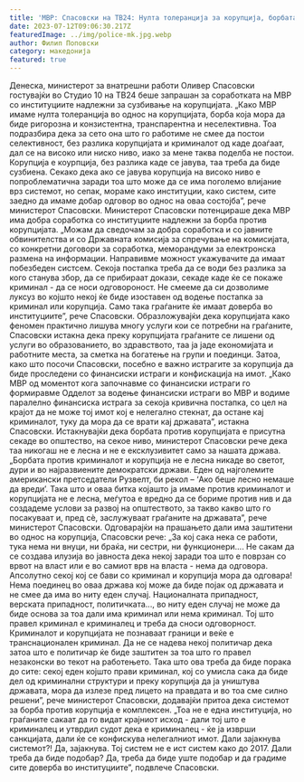 ```yaml
---
title: 'МВР: Спасовски на ТВ24: Нулта толеранција за корупција, борбата не е лесна ама вреди - 12 ЈУЛИ 2023'
date: 2023-07-12T09:06:30.217Z
featuredImage: ../img/police-mk.jpg.webp
author: Филип Поповски
category: македонија
featured: true
---
```

Денеска, министерот за внатрешни работи Оливер Спасовски гостувајќи во Студио 10 на ТВ24 беше запрашан за соработката на МВР со институциите надлежни за сузбивање на корупцијата.
„Како МВР имаме нулта толеранција во однос на корупцијата, борба која мора да биде ригорозна и конзистентна, транспарентна и неселективна. Тоа подразбира дека за сето она што го работиме не смее да постои селективност, без разлика корупцијата и криминалот од каде доаѓаат, дал се на високо или ниско ниво, иако за мене таква поделба не постои. Корупција е коурпција, без разлика каде се јавува, таа треба да биде сузбиена. Секако дека ако се јавува корупција на високо ниво е попроблематична заради тоа што може да се има поголемо влијание врз системот, но сепак, мораме како институции, како систем, сите заедно да имаме добар одговор во однос на оваа состојба”, рече министерот Спасовски.
Министерот Спасовски потенцираше дека МВР има добра соработка со институциите надлежни за борба против корупцијата.
„Можам да сведочам за добра соработка и со јавните обвинителства и со Државната комисија за спречување на комисијата, со конкретни договори за соработка, меморандуми за електронска размена на информации. Направивме можност укажувачите да имаат побезбеден систсем. Секоја постапка треба да се води без разлика за кого станува збор, да се прибираат докази, секаде каде ќе се покаже криминал - да се носи одговороност. Не смееме да си дозволиме луксуз во којшто некој ќе биде изоставен од водење постапка за криминал или корупција. Само така граѓаните ќе имаат доверба во институциите”, рече Спасовски.
Образложувајќи дека корупцијата како феномен практично лишува многу услуги кои се потребни на граѓаните, Спасовски истакна дека преку корупцијата граѓаните се лишени од  услуги во образованието, во здравството, таа ја јаде економијата и работните места, за сметка на богатење на групи и поединци. Затоа, како што посочи Спасовски, посебно е важно истрагите за корупција да биде проследени со финансиски истраги и конфискација на имот.
„Како МВР од моментот кога започнавме со финансиски истраги го формиравме Одделот за водење финансиски истраги во МВР и водиме паралелно финансиска истрага за секоја кривична постапка, со цел на крајот да не може тој имот кој е нелегално стекнат, да остане кај криминалот, туку да мора да се врати кај државата”, истакна Спасовски.
Истакнувајќи дека борбата против корупцијата е присутна секаде во општество, на секое ниво, министерот Спасовски рече дека таа никогаш не е лесна и не е ексклузивитет само за нашата држава.
„Борбата против криминалот и корупција не е лесна никаде во светот, дури и во најразвиените демократски држави. Еден од најголемите американски претседатели Рузвелт, би рекол – ‘Aко беше лесно немаше да вреди’. Така што и оваа битка којашто ја имаме против криминалот и корупцијата не е лесна, меѓутоа е вредно да се бориме против нив и да создадеме услови за развој на општеството, за такво какво што го посакуваат и, пред сѐ, заслужуваат граѓаните на државата”, рече министерот Спасовски.
Одговарајќи на прашањето дали има заштитени во однос на корупција, Спасовски рече:
„За кој сака нека се работи, тука нема ни внуци, ни браќа, ни сестри, ни функционери.... Не сакам да се создава илузија во јавноста дека некој заради тоа што е поврзан со врвот на власт или е во самиот врв на власта - нема да одговора. Апсолутно секој кој се бави со криминал и корупција мора да одговара! Нема поединец во оваа држава кој може да биде појак од државата и не смее да има во ниту еден случај. Националната припадност, верската припадност, политичката..., во ниту еден случај не може да биде основа за тоа дали има криминал или нема криминал. Тој што правел криминал е криминалец и треба да сноси одговорност. Криминалот и корупцијата не познаваат граници и веќе е транснационален криминал. Да не се надева некој политичар дека затоа што е политичар ќе биде заштитен за тоа што го правел незаконски во текот на работењето. Така што ова треба да биде порака до сите: секој еден којшто прави криминал, кој со умисла сака да биде дел од криминални структури и преку корупција да ја уништува државата, мора да излезе пред лицето на правдата и во тоа сме силно решени”, рече министерот Спасовски, додавајќи притоа дека системот за борба против корупција е комплексен.
 „Тоа не е една институција, но граѓаните сакаат да го видат крајниот исход - дали тој што е криминалец и утврдил судот дека е криминалец - ќе ја изврши санкцијата, дали ќе се конфискува нелегалниот имот. Дали зајакнува системот?! Да, зајакнува. Тој систем не е ист систем како до 2017. Дали треба да биде подобар? Да, треба да биде уште подобар и да градиме сите доверба во институциите”, подвлече Спасовски. 

